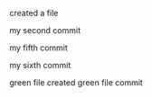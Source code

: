 created a file

my second commit

my fifth commit

my sixth commit

green file created
green file commit
